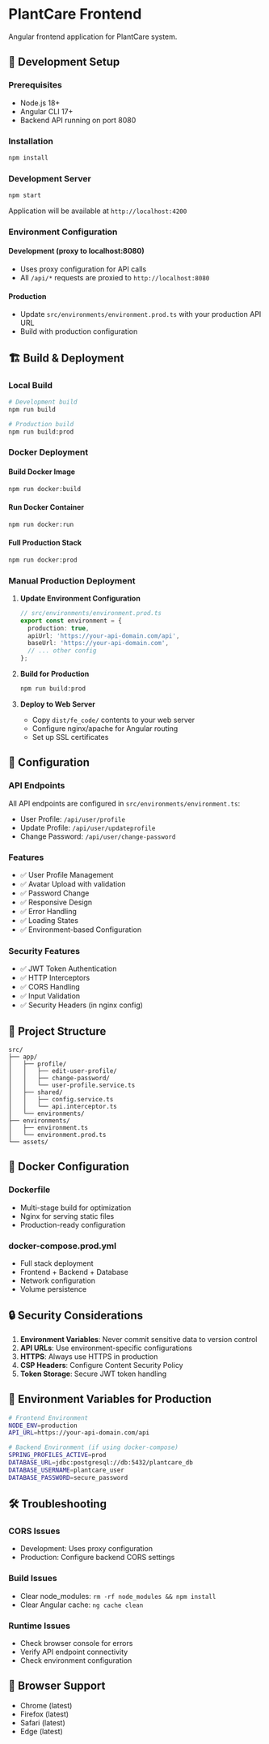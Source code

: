 # PlantCare Frontend

Angular frontend application for PlantCare system.

## 🚀 Development Setup

### Prerequisites
- Node.js 18+
- Angular CLI 17+
- Backend API running on port 8080

### Installation
```bash
npm install
```

### Development Server
```bash
npm start
```
Application will be available at `http://localhost:4200`

### Environment Configuration

#### Development (proxy to localhost:8080)
- Uses proxy configuration for API calls
- All `/api/*` requests are proxied to `http://localhost:8080`

#### Production
- Update `src/environments/environment.prod.ts` with your production API URL
- Build with production configuration

## 🏗️ Build & Deployment

### Local Build
```bash
# Development build
npm run build

# Production build
npm run build:prod
```

### Docker Deployment

#### Build Docker Image
```bash
npm run docker:build
```

#### Run Docker Container
```bash
npm run docker:run
```

#### Full Production Stack
```bash
npm run docker:prod
```

### Manual Production Deployment

1. **Update Environment Configuration**
   ```typescript
   // src/environments/environment.prod.ts
   export const environment = {
     production: true,
     apiUrl: 'https://your-api-domain.com/api',
     baseUrl: 'https://your-api-domain.com',
     // ... other config
   };
   ```

2. **Build for Production**
   ```bash
   npm run build:prod
   ```

3. **Deploy to Web Server**
   - Copy `dist/fe_code/` contents to your web server
   - Configure nginx/apache for Angular routing
   - Set up SSL certificates

## 🔧 Configuration

### API Endpoints
All API endpoints are configured in `src/environments/environment.ts`:
- User Profile: `/api/user/profile`
- Update Profile: `/api/user/updateprofile`
- Change Password: `/api/user/change-password`

### Features
- ✅ User Profile Management
- ✅ Avatar Upload with validation
- ✅ Password Change
- ✅ Responsive Design
- ✅ Error Handling
- ✅ Loading States
- ✅ Environment-based Configuration

### Security Features
- ✅ JWT Token Authentication
- ✅ HTTP Interceptors
- ✅ CORS Handling
- ✅ Input Validation
- ✅ Security Headers (in nginx config)

## 📁 Project Structure
```
src/
├── app/
│   ├── profile/
│   │   ├── edit-user-profile/
│   │   ├── change-password/
│   │   └── user-profile.service.ts
│   ├── shared/
│   │   ├── config.service.ts
│   │   └── api.interceptor.ts
│   └── environments/
├── environments/
│   ├── environment.ts
│   └── environment.prod.ts
└── assets/
```

## 🐳 Docker Configuration

### Dockerfile
- Multi-stage build for optimization
- Nginx for serving static files
- Production-ready configuration

### docker-compose.prod.yml
- Full stack deployment
- Frontend + Backend + Database
- Network configuration
- Volume persistence

## 🔒 Security Considerations

1. **Environment Variables**: Never commit sensitive data to version control
2. **API URLs**: Use environment-specific configurations
3. **HTTPS**: Always use HTTPS in production
4. **CSP Headers**: Configure Content Security Policy
5. **Token Storage**: Secure JWT token handling

## 📝 Environment Variables for Production

```bash
# Frontend Environment
NODE_ENV=production
API_URL=https://your-api-domain.com/api

# Backend Environment (if using docker-compose)
SPRING_PROFILES_ACTIVE=prod
DATABASE_URL=jdbc:postgresql://db:5432/plantcare_db
DATABASE_USERNAME=plantcare_user
DATABASE_PASSWORD=secure_password
```

## 🛠️ Troubleshooting

### CORS Issues
- Development: Uses proxy configuration
- Production: Configure backend CORS settings

### Build Issues
- Clear node_modules: `rm -rf node_modules && npm install`
- Clear Angular cache: `ng cache clean`

### Runtime Issues
- Check browser console for errors
- Verify API endpoint connectivity
- Check environment configuration

## 📱 Browser Support
- Chrome (latest)
- Firefox (latest)
- Safari (latest)
- Edge (latest)
